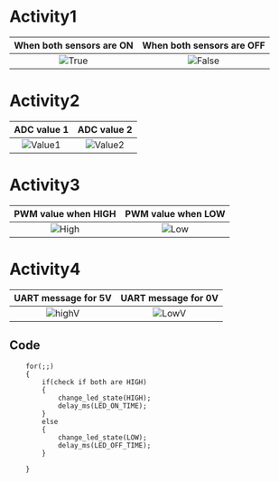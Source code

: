 # Activity1

|When both sensors are ON|When both sensors are OFF|
|:--:|:--:|
|![True](https://github.com/Dhanushu1999/STEPIn_Emb-C/blob/main/simulation/TRUE.png)|![False](https://github.com/Dhanushu1999/STEPIn_Emb-C/blob/main/simulation/FALSE.png)|

# Activity2

|ADC value 1|ADC value 2|
|:--:|:--:|
|![Value1](https://github.com/Dhanushu1999/STEPIn_Emb-C/blob/main/simulation/ADC_value1.png)|![Value2](https://github.com/Dhanushu1999/STEPIn_Emb-C/blob/main/simulation/ADC_value2.png)|

# Activity3

|PWM value when HIGH|PWM value when LOW|
|:--:|:--:|
|![High](https://github.com/Dhanushu1999/STEPIn_Emb-C/blob/main/simulation/PWM_HIGH.png)|![Low](https://github.com/Dhanushu1999/STEPIn_Emb-C/blob/main/simulation/PWM_LOW.png)|

# Activity4

|UART message for 5V|UART message for 0V|
|:--:|:--:|
|![highV](https://github.com/Dhanushu1999/STEPIn_Emb-C/blob/main/simulation/UART_5V.png)|![LowV](https://github.com/Dhanushu1999/STEPIn_Emb-C/blob/main/simulation/UART_0V.png)|

## Code 
```
	for(;;)
	{
        if(check if both are HIGH)
		{
			change_led_state(HIGH);
			delay_ms(LED_ON_TIME);
		}
		else
		{
			change_led_state(LOW);
			delay_ms(LED_OFF_TIME);
		}
		
	}
```
